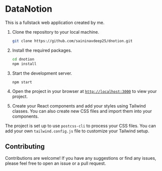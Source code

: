 # DataNotion

This is a fullstack web application created by me.


1. Clone the repository to your local machine.
    ```sh
    git clone https://github.com/saininavdeep25/dnotion.git
    ```

1. Install the required packages.
    ```sh
    cd dnotion
    npm install
    ```

1. Start the development server.
    ```sh
    npm start
    ```
1. Open the project in your browser at [`http://localhost:3000`](http://localhost:3000) to view your project.
1. Create your React components and add your styles using Tailwind classes. You can also create new CSS files and import them into your components.

The project is set up to use `postcss-cli` to process your CSS files. You can add your own `tailwind.config.js` file to customize your Tailwind setup.

## Contributing

Contributions are welcome! If you have any suggestions or find any issues, please feel free to open an issue or a pull request.
